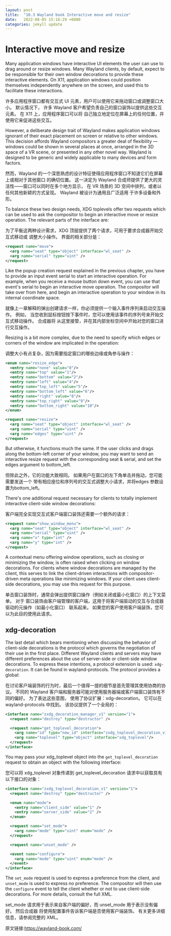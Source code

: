 ```yaml
---
layout: post
title:  "10.3 Wayland book Interactive move and resize"
date:   2022-08-05 15:16:29 +0800
categories: jekyll update
---
```

# Interactive move and resize

Many application windows have interactive UI elements the user can use to drag
around or resize windows. Many Wayland clients, by default, expect to be
responsible for their own window decorations to provide these interactive
elements. On X11, application windows could position themselves independently
anywhere on the screen, and used this to facilitate these interactions.

许多应用程序窗口都有交互式 UI 元素，用户可以使用它来拖动窗口或调整窗口大小。 默认情况下，
许多 Wayland 客户希望负责自己的窗口装饰以提供这些交互元素。 在 X11 上，应用程序窗口可以将
自己独立地定位在屏幕上的任何位置，并使用它来促进这些交互。

However, a deliberate design trait of Wayland makes application windows ignorant
of their exact placement on screen or relative to other windows. This decision
affords Wayland compositors a greater deal of flexibility &mdash; windows could 
be shown in several places at once, arranged in the 3D space of a VR scene, or
presented in any other novel way. Wayland is designed to be generic and widely
applicable to many devices and form factors.

然而，Wayland 的一个深思熟虑的设计特征使得应用程序窗口不知道它们在屏幕上或相对于其他窗口
的确切位置。 这一决定为 Wayland 合成师提供了更大的灵活性——窗口可以同时在多个地方显示，
在 VR 场景的 3D 空间中排列，或者以任何其他新颖的方式呈现。 Wayland 被设计为通用且广泛适用
于许多设备和外形。

To balance these two design needs, XDG toplevels offer two requests which can be
used to ask the compositor to begin an interactive move or resize operation. The
relevant parts of the interface are:

为了平衡这两种设计需求，XDG 顶层提供了两个请求，可用于要求合成器开始交互式移动或
调整大小操作。 界面的相关部分是：

```xml
<request name="move">
  <arg name="seat" type="object" interface="wl_seat" />
  <arg name="serial" type="uint" />
</request>
```

Like the popup creation request explained in the previous chapter, you have to
provide an input event serial to start an interactive operation. For example,
when you receive a mouse button down event, you can use that event's serial to
begin an interactive move operation. The compositor will take over from here,
and begin an interactive operation to your window in its internal coordinate
space.

就像上一章解释的弹出创建请求一样，你必须提供一个输入事件序列来启动交互操作。 例如，
当您收到鼠标按钮按下事件时，您可以使用该事件的序列号来开始交互式移动操作。 合成器将
从这里接管，并在其内部坐标空间中开始对您的窗口进行交互操作。

Resizing is a bit more complex, due to the need to specify which edges or
corners of the window are implicated in the operation:

调整大小有点复杂，因为需要指定窗口的哪些边缘或角参与操作：

```xml
<enum name="resize_edge">
  <entry name="none" value="0"/>
  <entry name="top" value="1"/>
  <entry name="bottom" value="2"/>
  <entry name="left" value="4"/>
  <entry name="top_left" value="5"/>
  <entry name="bottom_left" value="6"/>
  <entry name="right" value="8"/>
  <entry name="top_right" value="9"/>
  <entry name="bottom_right" value="10"/>
</enum>

<request name="resize">
  <arg name="seat" type="object" interface="wl_seat" />
  <arg name="serial" type="uint" />
  <arg name="edges" type="uint" />
</request>
```

But otherwise, it functions much the same. If the user clicks and drags along
the bottom-left corner of your window, you may want to send an interactive
resize request with the corresponding seat & serial, and set the edges argument
to bottom_left.

但除此之外，它的功能大致相同。 如果用户在窗口的左下角单击并拖动，您可能需要发送一个
带有相应座位和序列号的交互式调整大小请求，并将edges 参数设置为bottom_left。

There's one additional request necessary for clients to totally implement
interactive client-side window decorations:

客户端完全实现交互式客户端窗口装饰还需要一个额外的请求：

```xml
<request name="show_window_menu">
  <arg name="seat" type="object" interface="wl_seat" />
  <arg name="serial" type="uint" />
  <arg name="x" type="int" />
  <arg name="y" type="int" />
</request>
```

A contextual menu offering window operations, such as closing or minimizing the
window, is often raised when clicking on window decorations. For clients where
window decorations are managed by the client, this serves to link the
client-driven interactions with compositor-driven meta operations like
minimizing windows. If your client uses client-side decorations, you may use
this request for this purpose.

单击窗口装饰时，通常会弹出提供窗口操作（例如关闭或最小化窗口）的上下文菜单。 对于
窗口装饰由客户端管理的客户端，这用于将客户端驱动的交互与合成器驱动的元操作（如最小化窗口）
联系起来。 如果您的客户使用客户端装饰，您可以为此目的使用此请求。

## xdg-decoration

The last detail which bears mentioning when discussing the behavior of
client-side decorations is the protocol which governs the negotiation of their
use in the first place. Different Wayland clients and servers may have different
preferences about the use of server-side or client-side window decorations. To
express these intentions, a protocol extension is used: `xdg-decoration`. It can
be found in wayland-protocols. The protocol provides a global:

在讨论客户端装饰的行为时，最后一个值得一提的细节是首先管理其使用协商的协议。 不同的
Wayland 客户端和服务器可能对使用服务器端或客户端窗口装饰有不同的偏好。 为了表达这些意图，
使用了协议扩展：xdg-decoration。 它可以在wayland-protocols 中找到。 该协议提供了一个全局的：

```xml
<interface name="zxdg_decoration_manager_v1" version="1">
  <request name="destroy" type="destructor" />

  <request name="get_toplevel_decoration">
    <arg name="id" type="new_id" interface="zxdg_toplevel_decoration_v1"/>
    <arg name="toplevel" type="object" interface="xdg_toplevel"/>
  </request>
</interface>
```

You may pass your xdg_toplevel object into the `get_toplevel_decoration` request
to obtain an object with the following interface:

您可以将 xdg_toplevel 对象传递到 get_toplevel_decoration 请求中以获取具有以下接口的对象：

```xml
<interface name="zxdg_toplevel_decoration_v1" version="1">
  <request name="destroy" type="destructor" />

  <enum name="mode">
    <entry name="client_side" value="1" />
    <entry name="server_side" value="2" />
  </enum>

  <request name="set_mode">
    <arg name="mode" type="uint" enum="mode" />
  </request>

  <request name="unset_mode" />

  <event name="configure">
    <arg name="mode" type="uint" enum="mode" />
  </event>
</interface>
```

The `set_mode` request is used to express a preference from the client, and
`unset_mode` is used to express no preference. The compositor will then use the
`configure` event to tell the client whether or not to use client-side
decorations. For more details, consult the full XML.

set_mode 请求用于表示来自客户端的偏好，而 unset_mode 用于表示没有偏好。 然后合成器
将使用配置事件告诉客户端是否使用客户端装饰。 有关更多详细信息，请参阅完整的 XML。

原文链接:https://wayland-book.com/
